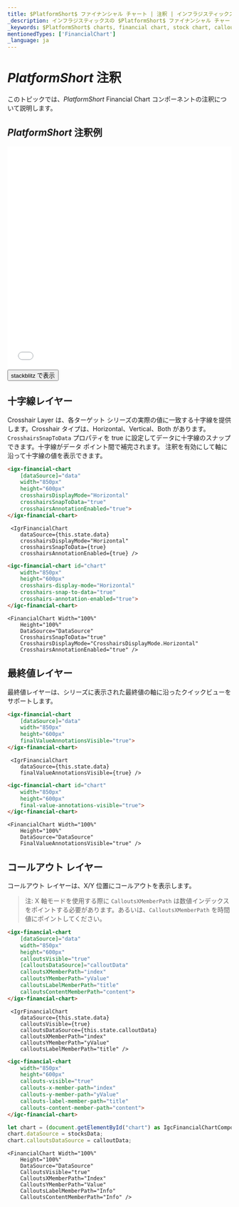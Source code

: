 ```yaml
---
title: $PlatformShort$ ファイナンシャル チャート | 注釈 | インフラジスティックス
_description: インフラジスティックスの $PlatformShort$ ファイナンシャル チャート コントロールを使用して、十字線レイヤー、最終値レイヤー、コールアウト レイヤーなどの注釈をチャート軸に追加できます。$ProductName$ でチャートと可視化を向上させます。
_keywords: $PlatformShort$ charts, financial chart, stock chart, callout layer, final value, crosshair, $ProductName$, Infragistics, $PlatformShort$ チャート, ファイナンシャル チャート, 株価チャート, コールアウト レイヤー, 最終値, 十字線, インフラジスティックス
mentionedTypes: ['FinancialChart']
_language: ja
---
```

# $PlatformShort$ 注釈

このトピックでは、$PlatformShort$ Financial Chart コンポーネントの注釈について説明します。

## $PlatformShort$ 注釈例
<div class="sample-container loading" style="height: 500px">
    <iframe id="financial-chart-annotations-iframe" src='{environment:dvDemosBaseUrl}/charts/financial-chart-annotations' width="100%" height="100%" seamless frameBorder="0" onload="onXPlatSampleIframeContentLoaded(this);" alt="$PlatformShort$ 注釈例"></iframe>
</div>
<div>
    <button data-localize="stackblitz" class="stackblitz-btn"   data-iframe-id="financial-chart-annotations-iframe" data-demos-base-url="{environment:dvDemosBaseUrl}">stackblitz で表示
    </button>
<sample-button src="charts/financial-chart/annotations"></sample-button>

</div>
<div class="divider--half"></div>

## 十字線レイヤー

Crosshair Layer は、各ターゲット シリーズの実際の値に一致する十字線を提供します。Crosshair タイプは、Horizontal、Vertical、Both があります。`CrosshairsSnapToData` プロパティを true に設定してデータに十字線のスナップできます。十字線がデータ ポイント間で補完されます。  注釈を有効にして軸に沿って十字線の値を表示できます。

```html
<igx-financial-chart
    [dataSource]="data"
    width="850px"
    height="600px"
    crosshairsDisplayMode="Horizontal"
    crosshairsSnapToData="true"
    crosshairsAnnotationEnabled="true">
</igx-financial-chart>
```

```tsx
 <IgrFinancialChart
    dataSource={this.state.data}
    crosshairsDisplayMode="Horizontal"
    crosshairsSnapToData={true}
    crosshairsAnnotationEnabled={true} />
```

```html
<igc-financial-chart id="chart"
    width="850px"
    height="600px"
    crosshairs-display-mode="Horizontal"
    crosshairs-snap-to-data="true"
    crosshairs-annotation-enabled="true">
</igc-financial-chart>
```

```razor
<FinancialChart Width="100%"
    Height="100%"
    DataSource="DataSource"
    CrosshairsSnapToData="true"
    CrosshairsDisplayMode="CrosshairsDisplayMode.Horizontal"
    CrosshairsAnnotationEnabled="true" />
```

## 最終値レイヤー

最終値レイヤーは、シリーズに表示された最終値の軸に沿ったクイックビューをサポートします。

```html
<igx-financial-chart
    [dataSource]="data"
    width="850px"
    height="600px"
    finalValueAnnotationsVisible="true">
</igx-financial-chart>
```

```tsx
 <IgrFinancialChart
    dataSource={this.state.data}
    finalValueAnnotationsVisible={true} />
```

```html
<igc-financial-chart id="chart"
    width="850px"
    height="600px"
    final-value-annotations-visible="true">
</igc-financial-chart>
```

```razor
<FinancialChart Width="100%"
    Height="100%"
    DataSource="DataSource"
    FinalValueAnnotationsVisible="true" />
```

## コールアウト レイヤー

コールアウト レイヤーは、X/Y 位置にコールアウトを表示します。

> 注: X 軸モードを使用する際に `CalloutsXMemberPath` は数値インデックスをポイントする必要があります。あるいは、`CalloutsXMemberPath` を時間値にポイントしてください。

```html
<igx-financial-chart
    [dataSource]="data"
    width="850px"
    height="600px"
    calloutsVisible="true"
    [calloutsDataSource]="calloutData"
    calloutsXMemberPath="index"
    calloutsYMemberPath="yValue"
    calloutsLabelMemberPath="title"
    calloutsContentMemberPath="content">
</igx-financial-chart>
```

```tsx
 <IgrFinancialChart
    dataSource={this.state.data}
    calloutsVisible={true}
    calloutsDataSource={this.state.calloutData}
    calloutsXMemberPath="index"
    calloutsYMemberPath="yValue"
    calloutsLabelMemberPath="title" />
```

```html
<igc-financial-chart
    width="850px"
    height="600px"
    callouts-visible="true"
    callouts-x-member-path="index"
    callouts-y-member-path="yValue"
    callouts-label-member-path="title"
    callouts-content-member-path="content">
</igc-financial-chart>
```

```ts
let chart = (document.getElementById("chart") as IgcFinancialChartComponent);
chart.dataSource = stocksData;
chart.calloutsDataSource = calloutData;
```

```razor
<FinancialChart Width="100%"
    Height="100%"
    DataSource="DataSource"
    CalloutsVisible="true"
    CalloutsXMemberPath="Index"
    CalloutsYMemberPath="Value"
    CalloutsLabelMemberPath="Info"
    CalloutsContentMemberPath="Info" />
```